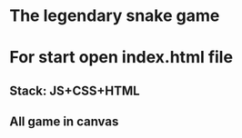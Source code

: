 # The legendary snake game

# For start open index.html file

## Stack: JS+CSS+HTML

## All game in canvas
